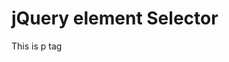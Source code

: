 <!doctype html>
<html>
<head>
<title>Online jQuery Editor</title>
<script src="https://www.tutorialspoint.com/jquery/jquery-3.6.0.js"></script>
<script>
   $(document).ready(function() {
      $("p").css("background-color", "yellow");
   });
</script>
</head>
<body>
   <h1>jQuery element Selector</h1>

   <p>This is p tag</p>
   </body>
<html>
